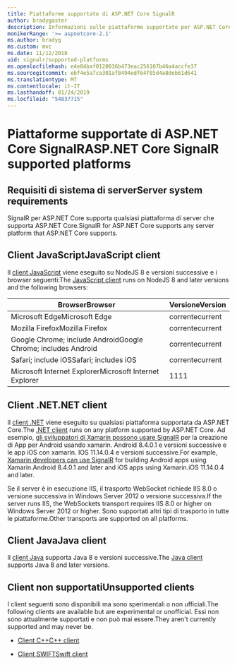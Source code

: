 ```yaml
---
title: Piattaforme supportate di ASP.NET Core SignalR
author: bradygaster
description: Informazioni sulle piattaforme supportate per ASP.NET Core SignalR.
monikerRange: '>= aspnetcore-2.1'
ms.author: bradyg
ms.custom: mvc
ms.date: 11/12/2018
uid: signalr/supported-platforms
ms.openlocfilehash: e4e84baf0120036b473eac256107b46a4accfe37
ms.sourcegitcommit: ebf4e5a7ca301af8494edf64f85d4a8deb61d641
ms.translationtype: MT
ms.contentlocale: it-IT
ms.lasthandoff: 01/24/2019
ms.locfileid: "54837715"
---
```

# <a name="aspnet-core-signalr-supported-platforms"></a><span data-ttu-id="9c8c4-103">Piattaforme supportate di ASP.NET Core SignalR</span><span class="sxs-lookup"><span data-stu-id="9c8c4-103">ASP.NET Core SignalR supported platforms</span></span>

## <a name="server-system-requirements"></a><span data-ttu-id="9c8c4-104">Requisiti di sistema di server</span><span class="sxs-lookup"><span data-stu-id="9c8c4-104">Server system requirements</span></span>

<span data-ttu-id="9c8c4-105">SignalR per ASP.NET Core supporta qualsiasi piattaforma di server che supporta ASP.NET Core.</span><span class="sxs-lookup"><span data-stu-id="9c8c4-105">SignalR for ASP.NET Core supports any server platform that ASP.NET Core supports.</span></span>

## <a name="javascript-client"></a><span data-ttu-id="9c8c4-106">Client JavaScript</span><span class="sxs-lookup"><span data-stu-id="9c8c4-106">JavaScript client</span></span>

<span data-ttu-id="9c8c4-107">Il [client JavaScript](https://www.npmjs.com/package/@aspnet/signalr) viene eseguito su NodeJS 8 e versioni successive e i browser seguenti:</span><span class="sxs-lookup"><span data-stu-id="9c8c4-107">The [JavaScript client](https://www.npmjs.com/package/@aspnet/signalr) runs on NodeJS 8 and later versions and the following browsers:</span></span>

| <span data-ttu-id="9c8c4-108">Browser</span><span class="sxs-lookup"><span data-stu-id="9c8c4-108">Browser</span></span>                         | <span data-ttu-id="9c8c4-109">Versione</span><span class="sxs-lookup"><span data-stu-id="9c8c4-109">Version</span></span> |
| ------------------------------- | ------- |
| <span data-ttu-id="9c8c4-110">Microsoft Edge</span><span class="sxs-lookup"><span data-stu-id="9c8c4-110">Microsoft Edge</span></span>                  | <span data-ttu-id="9c8c4-111">corrente</span><span class="sxs-lookup"><span data-stu-id="9c8c4-111">current</span></span> |
| <span data-ttu-id="9c8c4-112">Mozilla Firefox</span><span class="sxs-lookup"><span data-stu-id="9c8c4-112">Mozilla Firefox</span></span>                 | <span data-ttu-id="9c8c4-113">corrente</span><span class="sxs-lookup"><span data-stu-id="9c8c4-113">current</span></span> |
| <span data-ttu-id="9c8c4-114">Google Chrome; include Android</span><span class="sxs-lookup"><span data-stu-id="9c8c4-114">Google Chrome; includes Android</span></span> | <span data-ttu-id="9c8c4-115">corrente</span><span class="sxs-lookup"><span data-stu-id="9c8c4-115">current</span></span> |
| <span data-ttu-id="9c8c4-116">Safari; include iOS</span><span class="sxs-lookup"><span data-stu-id="9c8c4-116">Safari; includes iOS</span></span>            | <span data-ttu-id="9c8c4-117">corrente</span><span class="sxs-lookup"><span data-stu-id="9c8c4-117">current</span></span> |
| <span data-ttu-id="9c8c4-118">Microsoft Internet Explorer</span><span class="sxs-lookup"><span data-stu-id="9c8c4-118">Microsoft Internet Explorer</span></span>     | <span data-ttu-id="9c8c4-119">11</span><span class="sxs-lookup"><span data-stu-id="9c8c4-119">11</span></span>      |
 
## <a name="net-client"></a><span data-ttu-id="9c8c4-120">Client .NET</span><span class="sxs-lookup"><span data-stu-id="9c8c4-120">.NET client</span></span>

<span data-ttu-id="9c8c4-121">Il [client .NET](https://www.nuget.org/packages/Microsoft.AspNetCore.SignalR/) viene eseguito su qualsiasi piattaforma supportata da ASP.NET Core.</span><span class="sxs-lookup"><span data-stu-id="9c8c4-121">The [.NET client](https://www.nuget.org/packages/Microsoft.AspNetCore.SignalR/) runs on any platform supported by ASP.NET Core.</span></span> <span data-ttu-id="9c8c4-122">Ad esempio, [gli sviluppatori di Xamarin possono usare SignalR](https://github.com/aspnet/Announcements/issues/305) per la creazione di App per Android usando xamarin. Android 8.4.0.1 e versioni successive e le app iOS con xamarin. IOS 11.14.0.4 e versioni successive.</span><span class="sxs-lookup"><span data-stu-id="9c8c4-122">For example, [Xamarin developers can use SignalR](https://github.com/aspnet/Announcements/issues/305) for building Android apps using Xamarin.Android 8.4.0.1 and later and iOS apps using Xamarin.iOS 11.14.0.4 and later.</span></span>

<span data-ttu-id="9c8c4-123">Se il server è in esecuzione IIS, il trasporto WebSocket richiede IIS 8.0 o versione successiva in Windows Server 2012 o versione successiva.</span><span class="sxs-lookup"><span data-stu-id="9c8c4-123">If the server runs IIS, the WebSockets transport requires IIS 8.0 or higher on Windows Server 2012 or higher.</span></span> <span data-ttu-id="9c8c4-124">Sono supportati altri tipi di trasporto in tutte le piattaforme.</span><span class="sxs-lookup"><span data-stu-id="9c8c4-124">Other transports are supported on all platforms.</span></span>

## <a name="java-client"></a><span data-ttu-id="9c8c4-125">Client Java</span><span class="sxs-lookup"><span data-stu-id="9c8c4-125">Java client</span></span>

<span data-ttu-id="9c8c4-126">Il [client Java](https://search.maven.org/artifact/com.microsoft.aspnet/signalr) supporta Java 8 e versioni successive.</span><span class="sxs-lookup"><span data-stu-id="9c8c4-126">The [Java client](https://search.maven.org/artifact/com.microsoft.aspnet/signalr) supports Java 8 and later versions.</span></span>

## <a name="unsupported-clients"></a><span data-ttu-id="9c8c4-127">Client non supportati</span><span class="sxs-lookup"><span data-stu-id="9c8c4-127">Unsupported clients</span></span>

<span data-ttu-id="9c8c4-128">I client seguenti sono disponibili ma sono sperimentali o non ufficiali.</span><span class="sxs-lookup"><span data-stu-id="9c8c4-128">The following clients are available but are experimental or unofficial.</span></span> <span data-ttu-id="9c8c4-129">Essi non sono attualmente supportati e non può mai essere.</span><span class="sxs-lookup"><span data-stu-id="9c8c4-129">They aren't currently supported and may never be.</span></span>

* [<span data-ttu-id="9c8c4-130">Client C++</span><span class="sxs-lookup"><span data-stu-id="9c8c4-130">C++ client</span></span>](https://github.com/aspnet/SignalR/tree/master/clients/cpp)

* [<span data-ttu-id="9c8c4-131">Client SWIFT</span><span class="sxs-lookup"><span data-stu-id="9c8c4-131">Swift client</span></span>](https://github.com/moozzyk/SignalR-Client-Swift)
